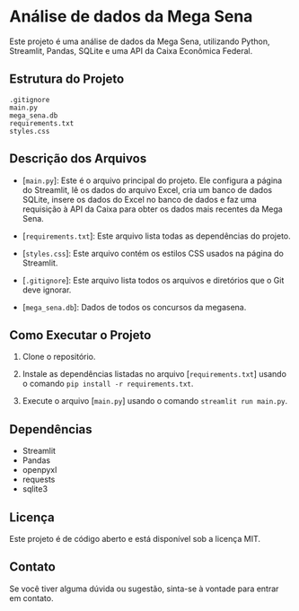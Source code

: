 # Análise de dados da Mega Sena

Este projeto é uma análise de dados da Mega Sena, utilizando Python, Streamlit, Pandas, SQLite e uma API da Caixa Econômica Federal.

## Estrutura do Projeto

```
.gitignore
main.py
mega_sena.db
requirements.txt
styles.css
```

## Descrição dos Arquivos

- \[``main.py``\]: Este é o arquivo principal do projeto. Ele configura a página do Streamlit, lê os dados do arquivo Excel, cria um banco de dados SQLite, insere os dados do Excel no banco de dados e faz uma requisição à API da Caixa para obter os dados mais recentes da Mega Sena.

- \[``requirements.txt``\]: Este arquivo lista todas as dependências do projeto.

- \[``styles.css``\]: Este arquivo contém os estilos CSS usados na página do Streamlit.

- \[``.gitignore``\]: Este arquivo lista todos os arquivos e diretórios que o Git deve ignorar.

- \[``mega_sena.db``\]: Dados de todos os concursos da megasena.



## Como Executar o Projeto

1. Clone o repositório.

2. Instale as dependências listadas no arquivo \[``requirements.txt``\] usando o comando `pip install -r requirements.txt`.

3. Execute o arquivo \[``main.py``\] usando o comando `streamlit run main.py`.

## Dependências

- Streamlit
- Pandas
- openpyxl
- requests
- sqlite3

## Licença

Este projeto é de código aberto e está disponível sob a licença MIT.

## Contato

Se você tiver alguma dúvida ou sugestão, sinta-se à vontade para entrar em contato.
